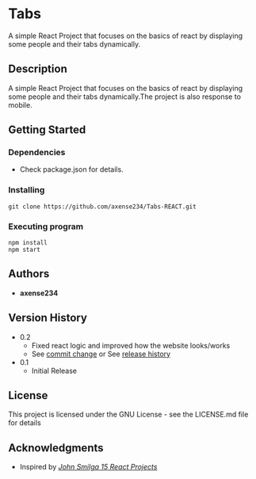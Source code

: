 # **Tabs**

A simple React Project that focuses on the basics of react by displaying some people and their tabs dynamically.

## **Description**

A simple React Project that focuses on the basics of react by displaying some people and their tabs dynamically.The project is also response to mobile.

## **Getting Started**

### Dependencies

- Check package.json for details.

### Installing

```
git clone https://github.com/axense234/Tabs-REACT.git
```

### Executing program

```
npm install
npm start
```

## **Authors**

- **axense234**

## **Version History**

- 0.2
  - Fixed react logic and improved how the website looks/works
  - See [commit change](https://github.com/axense234/Tabs-REACT/commits/master) or See [release history](https://github.com/axense234/Tabs-REACT/releases)
- 0.1
  - Initial Release

## **License**

This project is licensed under the GNU License - see the LICENSE.md file for details

## **Acknowledgments**

- Inspired by [_John Smilga 15 React Projects_](https://www.youtube.com/watch?v=a_7Z7C_JCyo&t=8s)
